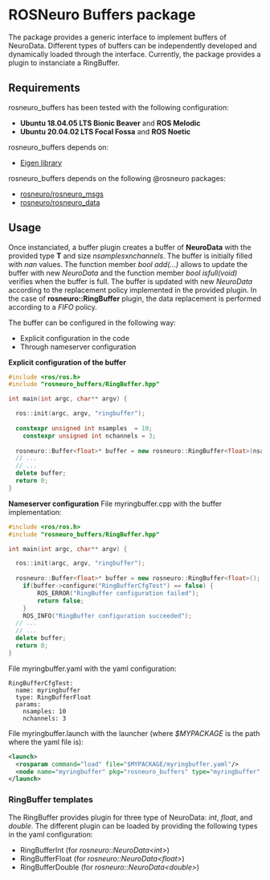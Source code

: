 # ROSNeuro Buffers package
The package provides a generic interface to implement buffers of NeuroData. Different types of buffers can be independently developed and dynamically loaded through the interface. Currently, the package provides a plugin to instanciate a RingBuffer.

## Requirements
rosneuro_buffers has been tested with the following configuration:
- **Ubuntu 18.04.05 LTS Bionic Beaver** and **ROS Melodic**
- **Ubuntu 20.04.02 LTS Focal Fossa** and **ROS Noetic**

rosneuro_buffers depends on:
- [Eigen library](https://eigen.tuxfamily.org/index.php?title=Main_Page)

rosneuro_buffers depends on the following @rosneuro packages:
- [rosneuro/rosneuro_msgs](https://github.com/rosneuro/rosneuro_msgs) 
- [rosneuro/rosneuro_data](https://github.com/rosneuro/rosneuro_data) 

## Usage
Once instanciated, a buffer plugin creates a buffer of **NeuroData** with the provided type **T** and size *nsamples*x*nchannels*. The buffer is initially filled with *nan* values. The function member *bool add(...)* allows to update the buffer with new *NeuroData* and the function member *bool isfull(void)* verifies when the buffer is full. The buffer is updated with new *NeuroData* according to the replacement policy implemented in the provided plugin.
In the case of **rosneuro::RingBuffer** plugin, the data replacement is performed according to a *FIFO* policy. 

The buffer can be configured in the following way:
- Explicit configuration in the code
- Through nameserver configuration

**Explicit configuration of the buffer**
```cpp
#include <ros/ros.h>
#include "rosneuro_buffers/RingBuffer.hpp"

int main(int argc, char** argv) {

  ros::init(argc, argv, "ringbuffer");
  
  constexpr unsigned int nsamples  = 10;
	constexpr unsigned int nchannels = 3;
  
  rosneuro::Buffer<float>* buffer = new rosneuro::RingBuffer<float>(nsamples, nchannels);
  // ...
  // ...
  delete buffer;
  return 0;
}
```

**Nameserver configuration**
File myringbuffer.cpp with the buffer implementation:
```cpp
#include <ros/ros.h>
#include "rosneuro_buffers/RingBuffer.hpp"

int main(int argc, char** argv) {

  ros::init(argc, argv, "ringbuffer");
  
  rosneuro::Buffer<float>* buffer = new rosneuro::RingBuffer<float>();
	if(buffer->configure("RingBufferCfgTest") == false) {
		ROS_ERROR("RingBuffer configuration failed");
		return false;
	}
	ROS_INFO("RingBuffer configuration succeeded");
  // ...
  // ...
  delete buffer;
  return 0;
}
```
File myringbuffer.yaml with the yaml configuration:
```yalm
RingBufferCfgTest:
  name: myringbuffer
  type: RingBufferFloat
  params: 
    nsamples: 10
    nchannels: 3
```
File myringbuffer.launch with the launcher (where *$MYPACKAGE* is the path where the yaml file is):
```xml
<launch>
  <rosparam command="load" file="$MYPACKAGE/myringbuffer.yaml"/>
  <node name="myringbuffer" pkg="rosneuro_buffers" type="myringbuffer" output="screen"/>
</launch>
```
### RingBuffer templates
The RingBuffer provides plugin for three type of NeuroData: *int*, *float*, and *double*. The different plugin can be loaded by providing the following types in the yaml configuration:
- RingBufferInt (for *rosneuro::NeuroData\<int\>*)
- RingBufferFloat (for *rosneuro::NeuroData\<float\>*)
- RingBufferDouble (for *rosneuro::NeuroData\<double\>*)
